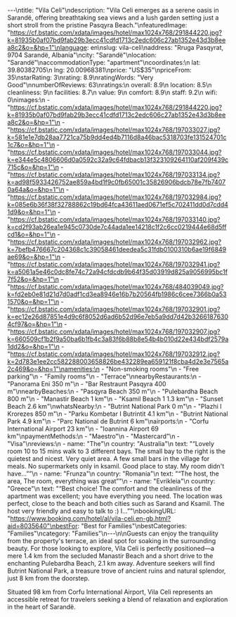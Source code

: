 ---\ntitle: "Vila Celi"\ndescription: "Vila Celi emerges as a serene oasis in Sarandë, offering breathtaking sea views and a lush garden setting just a short stroll from the pristine Pasqyra Beach."\nfeaturedImage: "https://cf.bstatic.com/xdata/images/hotel/max1024x768/291844220.jpg?k=81935b0af07bd9fab29b3ecc41cdfd1713c2edc606c27ab1352e43d3b8eea8c2&o=&hp=1"\nlanguage: en\nslug: vila-celi\naddress: "Rruga Pasqyrat, 9704 Sarandë, Albania"\ncity: "Sarandë"\nlocation: "Sarandë"\naccommodationType: "apartment"\ncoordinates:\n  lat: 39.80382705\n  lng: 20.00968381\nprice: "US$35"\npriceFrom: 35\nstarRating: 3\nrating: 8.9\nratingWords: "Very Good"\nnumberOfReviews: 63\nratings:\n  overall: 8.9\n  location: 8.5\n  cleanliness: 9\n  facilities: 8.7\n  value: 9\n  comfort: 8.9\n  staff: 9.2\n  wifi: 0\nimages:\n  - "https://cf.bstatic.com/xdata/images/hotel/max1024x768/291844220.jpg?k=81935b0af07bd9fab29b3ecc41cdfd1713c2edc606c27ab1352e43d3b8eea8c2&o=&hp=1"\n  - "https://cf.bstatic.com/xdata/images/hotel/max1024x768/197033027.jpg?k=581e1e7db28aa7721ca75b9dd4ed4b7116d8a46bac5318703fe131524701c1c7&o=&hp=1"\n  - "https://cf.bstatic.com/xdata/images/hotel/max1024x768/197033044.jpg?k=e344e5c4806606d0a0592c32a9c64fdbacb13f323109264110af209f439c715c&o=&hp=1"\n  - "https://cf.bstatic.com/xdata/images/hotel/max1024x768/197033134.jpg?k=ad98f5933426752ae859a4bd1f9c0fb65001c35826906bdcb78e7fb74070a64a&o=&hp=1"\n  - "https://cf.bstatic.com/xdata/images/hotel/max1024x768/197032984.jpg?k=085e6b36f38f32788862c19bd64fca43611aed0671ef5c702411dd0d7cdd41d9&o=&hp=1"\n  - "https://cf.bstatic.com/xdata/images/hotel/max1024x768/197033140.jpg?k=cd2f93ab26ea1e945c0730de7c44ada1ee14218c1f2c6cc0219444e68d5ffcd1&o=&hp=1"\n  - "https://cf.bstatic.com/xdata/images/hotel/max1024x768/197032962.jpg?k=7befb476667c204368c1c39058461deedea5c31fdb0100310b6ae19f6849ae69&o=&hp=1"\n  - "https://cf.bstatic.com/xdata/images/hotel/max1024x768/197032941.jpg?k=a5061a5e46c0dc8fe74c72a94cfdcdb9b64f35d03919d825a9056995bc1f7f52&o=&hp=1"\n  - "https://cf.bstatic.com/xdata/images/hotel/max1024x768/484039049.jpg?k=fd2eb0e81d21d7d0adf1cd3ea8946e16b7b20564fb1986c6cee7366b0a531570&o=&hp=1"\n  - "https://cf.bstatic.com/xdata/images/hotel/max1024x768/197032901.jpg?k=ec12e26d87851e4d9c6f8052d6ad6b52d96e7eb5a9dd7d42b32661876304cf97&o=&hp=1"\n  - "https://cf.bstatic.com/xdata/images/hotel/max1024x768/197032907.jpg?k=660509cf1b2f9a50ba6b1fb4c3a83f6b88b8e54b4b010d22e434bdf2579a1dd2&o=&hp=1"\n  - "https://cf.bstatic.com/xdata/images/hotel/max1024x768/197032912.jpg?k=2d783e1ee2cc582288003658826be432289ea659121f8cba4d2e3e7565a2c469&o=&hp=1"\namenities:\n  - "Non-smoking rooms"\n  - "Free parking"\n  - "Family rooms"\n  - "Terrace"\nnearbyRestaurants:\n  - "Panorama Eni 350 m"\n  - "Bar Restraunt Pasqyra 400 m"\nnearbyBeaches:\n  - "Pasqyra Beach 350 m"\n  - "Pulebardha Beach 800 m"\n  - "Manastir Beach 1 km"\n  - "Ksamil Beach 1 1.3 km"\n  - "Sunset Beach 2.6 km"\nwhatsNearby:\n  - "Butrint National Park 0 m"\n  - "Plazhi I Krorezes 850 m"\n  - "Parku Kombetar I Butrintit 4.1 km"\n  - "Butrint National Park 4.9 km"\n  - "Parc National de Butrint 6 km"\nairports:\n  - "Corfu International Airport 23 km"\n  - "Ioannina Airport 69 km"\npaymentMethods:\n  - "Maestro"\n  - "Mastercard"\n  - "Visa"\nreviews:\n  - name: "The"\n    country: "Australia"\n    text: "“Lovely room 10 to 15 mins walk to 3 different bays. The small bay to the right is the quietest and nicest. Very quiet area. A few small bars in the village for meals. No supermarkets only in ksamil. Good place to stay. My room didn't have...”"\n  - name: "Frunza"\n    country: "Romania"\n    text: "“The host, the area, The room, everything was great”"\n  - name: "Evrikleia"\n    country: "Greece"\n    text: "“Best choice! The comfort and the cleanliness of the apartment was excellent; you have everything you need. The location was perfect, close to the beach and both cities such as Sarand and Ksamil. The host very friendly and easy to talk to :) I...”"\nbookingURL: "https://www.booking.com/hotel/al/vila-celi.en-gb.html?aid=8035640"\nbestFor: "Best for Families"\nbestCategories: "Families"\ncategory: "Families"\n---\n\nGuests can enjoy the tranquility from the property's terrace, an ideal spot for soaking in the surrounding beauty. For those looking to explore, Vila Celi is perfectly positioned—a mere 1.4 km from the secluded Manastir Beach and a short drive to the enchanting Pulebardha Beach, 2.1 km away. Adventure seekers will find Butrint National Park, a treasure trove of ancient ruins and natural splendor, just 8 km from the doorstep.

Situated 98 km from Corfu International Airport, Vila Celi represents an accessible retreat for travelers seeking a blend of relaxation and exploration in the heart of Sarandë.
